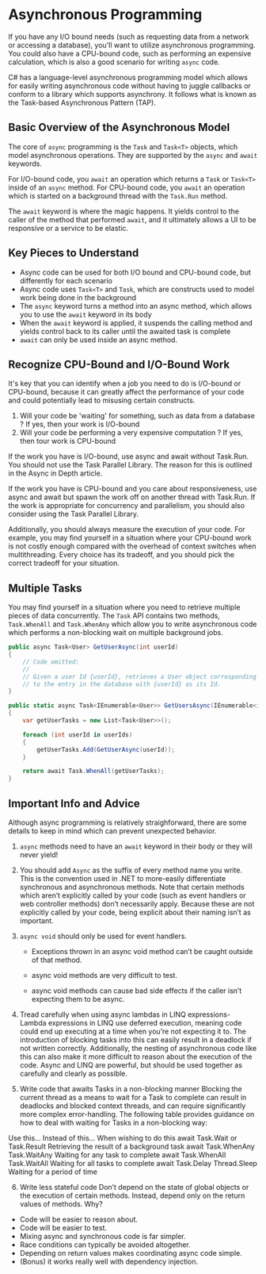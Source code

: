 # Asynchronous Programming

If you have any I/O bound needs (such as requesting data from a network or accessing a database), you'll want to utilize asynchronous programming. You could also have a CPU-bound code, such as performing an expensive calculation, which is also a good scenario for writing `async` code.

C# has a language-level asynchronous programming model which allows for easily writing asynchronous code without having to juggle callbacks or conform to a library which supports asynchrony. It follows what is known as the Task-based Asynchronous Pattern (TAP).

## Basic Overview of the Asynchronous Model

The core of `async` programming is the `Task` and `Task<T>` objects, which model asynchronous operations. They are supported by the `async` and `await` keywords.

For I/O-bound code, you `await` an operation which returns a `Task` or `Task<T>` inside of an `async` method. For CPU-bound code, you `await` an operation which is started on a background thread with the `Task.Run` method.

The `await` keyword is where the magic happens. It yields control to the caller of the method that performed `await`, and it ultimately allows a UI to be responsive or a service to be elastic.

## Key Pieces to Understand

- Async code can be used for both I/O bound and CPU-bound code, but differently for each scenario
- Async code uses `Task<T>` and `Task`, which are constructs used to model work being done in the background
- The `async` keyword turns a method into an async method, which allows you to use the `await` keyword in its body
- When the `await` keyword is applied, it suspends the calling method and yields control back to its caller until the awaited task is complete
- `await` can only be used inside an async method.

## Recognize CPU-Bound and I/O-Bound Work

It's key that you can identify when a job you need to do is I/O-bound or CPU-bound, because it can greatly affect the performance of your code and could potentially lead to misusing certain constructs.

1. Will your code be 'waiting' for something, such as data from a database ? If yes, then your work is I/O-bound
2. Will your code be performing a very expensive computation ? If yes, then tour work is CPU-bound

If the work you have is I/O-bound, use async and await without Task.Run. You should not use the Task Parallel Library. The reason for this is outlined in the Async in Depth article.

If the work you have is CPU-bound and you care about responsiveness, use async and await but spawn the work off on another thread with Task.Run. If the work is appropriate for concurrency and parallelism, you should also consider using the Task Parallel Library.

Additionally, you should always measure the execution of your code. For example, you may find yourself in a situation where your CPU-bound work is not costly enough compared with the overhead of context switches when multithreading. Every choice has its tradeoff, and you should pick the correct tradeoff for your situation.

## Multiple Tasks

You may find yourself in a situation where you need to retrieve multiple pieces of data concurrently. The `Task` API contains two methods, `Task.WhenAll` and `Task.WhenAny` which allow you to write asynchronous code which performs a non-blocking wait on multiple background jobs.

```C#
public async Task<User> GetUserAsync(int userId)
{
    // Code omitted:
    //
    // Given a user Id {userId}, retrieves a User object corresponding
    // to the entry in the database with {userId} as its Id.
}

public static async Task<IEnumerable<User>> GetUsersAsync(IEnumerable<int> userIds)
{
    var getUserTasks = new List<Task<User>>();

    foreach (int userId in userIds)
    {
        getUserTasks.Add(GetUserAsync(userId));
    }

    return await Task.WhenAll(getUserTasks);
}
```

## Important Info and Advice

Although async programming is relatively straighforward, there are some details to keep in mind which can prevent unexpected behavior.

1. `async` methods need to have an `await` keyword in their body or they will never yield!
2. You should add `Async` as the suffix of every method name you write. This is the convention used in .NET to more-easily differentiate synchronous and asynchronous methods. Note that certain methods which aren’t explicitly called by your code (such as event handlers or web controller methods) don’t necessarily apply. Because these are not explicitly called by your code, being explicit about their naming isn’t as important.
3. `async void` should only be used for event handlers.

   - Exceptions thrown in an async void method can’t be caught outside of that method.

   - async void methods are very difficult to test.

   - async void methods can cause bad side effects if the caller isn’t expecting them to be async.

4. Tread carefully when using async lambdas in LINQ expressions- Lambda expressions in LINQ use deferred execution, meaning code could end up executing at a time when you’re not expecting it to. The introduction of blocking tasks into this can easily result in a deadlock if not written correctly. Additionally, the nesting of asynchronous code like this can also make it more difficult to reason about the execution of the code. Async and LINQ are powerful, but should be used together as carefully and clearly as possible.

5. Write code that awaits Tasks in a non-blocking manner
   Blocking the current thread as a means to wait for a Task to complete can result in deadlocks and blocked context threads, and can require significantly more complex error-handling. The following table provides guidance on how to deal with waiting for Tasks in a non-blocking way:

Use this... Instead of this... When wishing to do this
await Task.Wait or Task.Result Retrieving the result of a background task
await Task.WhenAny Task.WaitAny Waiting for any task to complete
await Task.WhenAll Task.WaitAll Waiting for all tasks to complete
await Task.Delay Thread.Sleep Waiting for a period of time

6. Write less stateful code
   Don’t depend on the state of global objects or the execution of certain methods. Instead, depend only on the return values of methods. Why?

- Code will be easier to reason about.
- Code will be easier to test.
- Mixing async and synchronous code is far simpler.
- Race conditions can typically be avoided altogether.
- Depending on return values makes coordinating async code simple.
- (Bonus) it works really well with dependency injection.
